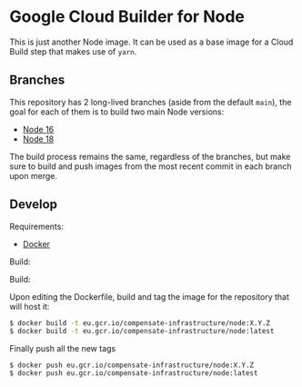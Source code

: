 # Google Cloud Builder for Node

This is just another Node image. It can be used as a base image for a Cloud
Build step that makes use of `yarn`.

## Branches

This repository has 2 long-lived branches (aside from the default `main`), the
goal for each of them is to build two main Node versions:

- [Node 16](https://github.com/Compensate-Operations/cloudbuild-node/tree/node-16)
- [Node 18](https://github.com/Compensate-Operations/cloudbuild-node/tree/node-18)

The build process remains the same, regardless of the branches, but make sure to
build and push images from the most recent commit in each branch upon merge.

## Develop

Requirements:

- [Docker](https://docs.docker.com/get-docker/)

Build:

Build:

Upon editing the Dockerfile, build and tag the image for the repository that will host it:

```sh
$ docker build -t eu.gcr.io/compensate-infrastructure/node:X.Y.Z
$ docker build -t eu.gcr.io/compensate-infrastructure/node:latest
```

Finally push all the new tags

```
$ docker push eu.gcr.io/compensate-infrastructure/node:X.Y.Z
$ docker push eu.gcr.io/compensate-infrastructure/node:latest
```
